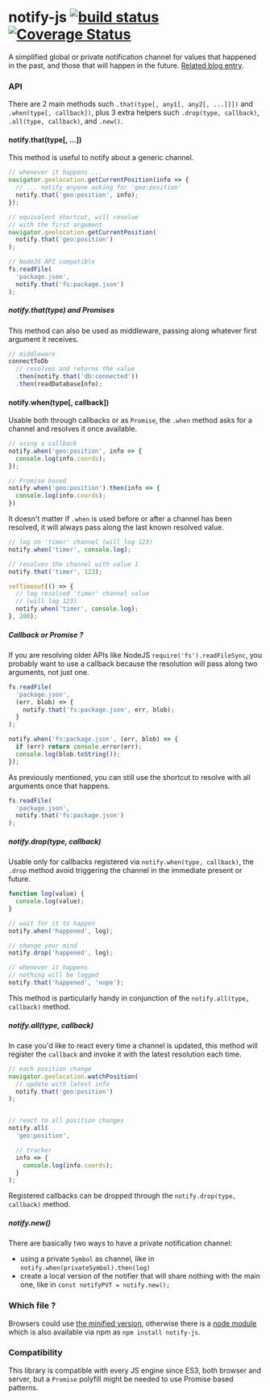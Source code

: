 notify-js [![build status](https://secure.travis-ci.org/WebReflection/notify-js.svg)](http://travis-ci.org/WebReflection/notify-js) [![Coverage Status](https://coveralls.io/repos/github/WebReflection/notify-js/badge.svg?branch=master)](https://coveralls.io/github/WebReflection/notify-js?branch=master)
=========

A simplified global or private notification channel for values that happened in the past,
and those that will happen in the future.
[Related blog entry](https://www.webreflection.co.uk/blog/2015/08/14/the-line-between-events-and-promises).


### API
There are 2 main methods such `.that(type[, any1[, any2[, ...]]])` and `.when(type[, callback])`,
plus 3 extra helpers such `.drop(type, callback)`, `.all(type, callback)`, and `.new()`.


#### notify.that(type[, ...])
This method is useful to notify about a generic channel.

```js
// whenever it happens ...
navigator.geolocation.getCurrentPosition(info => {
  // ... notify anyone asking for 'geo:position'
  notify.that('geo:position', info);
});

// equivalent shortcut, will resolve
// with the first argument
navigator.geolocation.getCurrentPosition(
  notify.that('geo:position')
);

// NodeJS API compatible
fs.readFile(
  'package.json',
  notify.that('fs:package.json')
);
```


##### notify.that(type) and Promises
This method can also be used as middleware, passing along whatever first argument it receives.

```js
// middleware
connectToDb
  // resolves and returns the value
  .then(notify.that('db:connected'))
  .then(readDatabaseInfo);
```


#### notify.when(type[, callback])
Usable both through callbacks or as `Promise`, the `.when` method asks for a channel and resolves it once available.

```js
// using a callback
notify.when('geo:position', info => {
  console.log(info.coords);
});

// Promise based
notify.when('geo:position').then(info => {
  console.log(info.coords);
})
```

It doesn't matter if `.when` is used before or after a channel has been resolved, it will always pass along the last known resolved value.

```js
// log on 'timer' channel (will log 123)
notify.when('timer', console.log);

// resolves the channel with value 1
notify.that('timer', 123);

setTimeout(() => {
  // log resolved 'timer' channel value
  // (will log 123)
  notify.when('timer', console.log);
}, 200);
```


##### Callback or Promise ?
If you are resolving older APIs like NodeJS `require('fs').readFileSync`,
you probably want to use a callback because the resolution will pass along two arguments, not just one.

```js
fs.readFile(
  'package.json',
  (err, blob) => {
    notify.that('fs:package.json', err, blob);
  }
);

notify.when('fs:package.json', (err, blob) => {
  if (err) return console.error(err);
  console.log(blob.toString());
});
```

As previously mentioned, you can still use the shortcut to resolve with all arguments once that happens.

```js
fs.readFile(
  'package.json',
  notify.that('fs:package.json')
);
```


##### notify.drop(type, callback)
Usable only for callbacks registered via `notify.when(type, callback)`,
the `.drop` method avoid triggering the channel in the immediate present or future.

```js
function log(value) {
  console.log(value);
}

// wait for it to happen
notify.when('happened', log);

// change your mind
notify.drop('happened', log);

// whenever it happens
// nothing will be logged
notify.that('happened', 'nope');
```
This method is particularly handy in conjunction of the `notify.all(type, callback)` method.


##### notify.all(type, callback)
In case you'd like to react every time a channel is updated,
this method will register the `callback` and invoke it with the latest resolution each time.

```js
// each position change
navigator.geolocation.watchPosition(
  // update with latest info
  notify.that('geo:position')
);


// react to all position changes
notify.all(
  'geo:position',

  // tracker
  info => {
    console.log(info.coords);
  }
);
```

Registered callbacks can be dropped through the `notify.drop(type, callback)` method.

##### notify.new()
There are basically two ways to have a private notification channel:

  * using a private `Symbol` as channel, like in `notify.when(privateSymbol).then(log)`
  * create a local version of the notifier that will share nothing with the main one, like in `const notifyPVT = notify.new();`


### Which file ?
Browsers could use [the minified version](https://github.com/WebReflection/notify-js/blob/master/build/notify-js.js), otherwise there is a [node module](https://github.com/WebReflection/notify-js/blob/master/build/notify-js.node.js)
which is also available via npm as `npm install notify-js`.


### Compatibility
This library is compatible with every JS engine since ES3, both browser and server,
but a `Promise` polyfill might be needed to use Promise based patterns.
